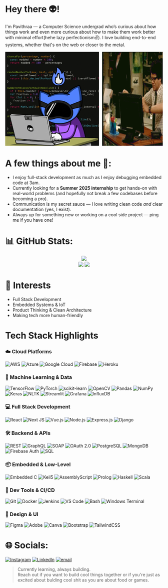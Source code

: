 # Hey there 👽!
I'm Pavithraa — a Computer Science undergrad who’s curious about how things work and even more curious about how to make them work better with minimal effort(hehe lazy perfectionism✌️). I love building end-to-end systems, whether that's on the web or closer to the metal.

<div style="display: flex; overflow-x: auto; gap: 10px;">
  <img src="gif.gif" alt="GIF 1" width="300px"/>
  <img src="gif2.gif" alt="GIF 2" width="300px"/>
  <img src="gif3.gif" alt="GIF 3" width="300px"/>
  <img src="gif4.gif" alt="GIF 2" width="300px"/>
  <img src="gif1.gif" alt="GIF 3" width="300px"/>
</div>

# A few things about me 🤖:
- I enjoy full-stack development as much as I enjoy debugging embedded code at 3am.  
- Currently looking for a **Summer 2025 internship** to get hands-on with real-world problems (and hopefully not break a few codebases before becoming a pro).  
- Communication is my secret sauce — I love writing clean code *and* clear documentation (yes, I exist).  
- Always up for something new or working on a cool side project — ping me if you have one!

# 📊 GitHub Stats:
<div align="center">
  <img src="https://github-readme-streak-stats.herokuapp.com/?user=Pavithraa77&theme=dark&hide_border=true">
</div>
<div align="center">
  <img src="https://github-readme-stats.vercel.app/api?username=Pavithraa77&theme=dark&show_icons=true&hide_border=true&count_private=true" height="150">
  <img src="https://github-readme-stats.vercel.app/api/top-langs/?username=Pavithraa77&theme=dark&show_icons=true&hide_border=true&layout=compact" height="150">
</div>

# 👾 Interests 
- Full Stack Development  
- Embedded Systems & IoT  
- Product Thinking & Clean Architecture  
- Making tech more human-friendly

# Tech Stack Highlights

### ☁️ Cloud Platforms  
![AWS](https://img.shields.io/badge/AWS-%23FF9900.svg?style=for-the-badge&logo=amazon-aws&logoColor=white)  ![Azure](https://img.shields.io/badge/azure-%230072C6.svg?style=for-the-badge&logo=microsoftazure&logoColor=white)  ![Google Cloud](https://img.shields.io/badge/GoogleCloud-%234285F4.svg?style=for-the-badge&logo=google-cloud&logoColor=white)  ![Firebase](https://img.shields.io/badge/firebase-ffca28?style=for-the-badge&logo=firebase&logoColor=black)  ![Heroku](https://img.shields.io/badge/heroku-%23430098.svg?style=for-the-badge&logo=heroku&logoColor=white)


### 🧠 Machine Learning & Data  
![TensorFlow](https://img.shields.io/badge/TensorFlow-FF6F00?style=for-the-badge&logo=TensorFlow&logoColor=white)  ![PyTorch](https://img.shields.io/badge/PyTorch-%23EE4C2C.svg?style=for-the-badge&logo=PyTorch&logoColor=white)  ![scikit-learn](https://img.shields.io/badge/scikitlearn-F7931E.svg?style=for-the-badge&logo=scikit-learn&logoColor=white)  ![OpenCV](https://img.shields.io/badge/opencv-%23white.svg?style=for-the-badge&logo=opencv&logoColor=white)  ![Pandas](https://img.shields.io/badge/pandas-%23150458.svg?style=for-the-badge&logo=pandas&logoColor=white)  ![NumPy](https://img.shields.io/badge/numpy-%23013243.svg?style=for-the-badge&logo=numpy&logoColor=white)  ![Keras](https://img.shields.io/badge/Keras-%23D00000.svg?style=for-the-badge&logo=Keras&logoColor=white)  ![NLTK](https://img.shields.io/badge/NLTK-%23edbb00.svg?style=for-the-badge&logo=nltk&logoColor=black)  ![Streamlit](https://img.shields.io/badge/Streamlit-%23FE4B4B.svg?style=for-the-badge&logo=streamlit&logoColor=white)  ![Grafana](https://img.shields.io/badge/Grafana-F46800.svg?style=for-the-badge&logo=grafana&logoColor=white)  ![InfluxDB](https://img.shields.io/badge/InfluxDB-22ADF6.svg?style=for-the-badge&logo=influxdb&logoColor=white)


### 💻 Full Stack Development  
![React](https://img.shields.io/badge/react-%2320232a.svg?style=for-the-badge&logo=react&logoColor=%2361DAFB)  ![Next JS](https://img.shields.io/badge/Next-black?style=for-the-badge&logo=next.js&logoColor=white)  ![Vue.js](https://img.shields.io/badge/vue.js-%2335495e.svg?style=for-the-badge&logo=vuedotjs&logoColor=%234FC08D)  ![Node.js](https://img.shields.io/badge/node.js-6DA55F?style=for-the-badge&logo=node.js&logoColor=white)  ![Express.js](https://img.shields.io/badge/express.js-%23404d59.svg?style=for-the-badge&logo=express&logoColor=%2361DAFB)  ![Django](https://img.shields.io/badge/django-%23092E20.svg?style=for-the-badge&logo=django&logoColor=white)


### 🛠️ Backend & APIs  
![REST](https://img.shields.io/badge/REST-005571?style=for-the-badge&logo=rest&logoColor=white)  ![GraphQL](https://img.shields.io/badge/GraphQL-E10098?style=for-the-badge&logo=graphql&logoColor=white)  ![SOAP](https://img.shields.io/badge/SOAP-3B3B98.svg?style=for-the-badge)  ![OAuth 2.0](https://img.shields.io/badge/OAuth%202.0-2C7BB6?style=for-the-badge&logo=oauth&logoColor=white)  ![PostgreSQL](https://img.shields.io/badge/PostgreSQL-%23316192.svg?style=for-the-badge&logo=postgresql&logoColor=white)  ![MongoDB](https://img.shields.io/badge/MongoDB-%234ea94b.svg?style=for-the-badge&logo=mongodb&logoColor=white)  ![Firebase Auth](https://img.shields.io/badge/Firebase%20Auth-FFA611?style=for-the-badge&logo=firebase&logoColor=white)  ![SQL](https://img.shields.io/badge/SQL-003B57?style=for-the-badge&logo=sqlite&logoColor=white)


### 📦 Embedded & Low-Level  
![Embedded C](https://img.shields.io/badge/Embedded%20C-%2300599C.svg?style=for-the-badge&logo=c&logoColor=white)  ![Keil5](https://img.shields.io/badge/Keil5-0078D7?style=for-the-badge&logo=arm&logoColor=white)  ![AssemblyScript](https://img.shields.io/badge/AssemblyScript-%23000000.svg?style=for-the-badge&logo=assemblyscript&logoColor=white)  ![Prolog](https://img.shields.io/badge/Prolog-B22222?style=for-the-badge)  ![Haskell](https://img.shields.io/badge/Haskell-5e5086?style=for-the-badge&logo=haskell&logoColor=white)  ![Scala](https://img.shields.io/badge/Scala-%23DC322F.svg?style=for-the-badge&logo=scala&logoColor=white)


### 🔧 Dev Tools & CI/CD  
![Git](https://img.shields.io/badge/git-%23F05033.svg?style=for-the-badge&logo=git&logoColor=white)  ![Docker](https://img.shields.io/badge/Docker-%230db7ed.svg?style=for-the-badge&logo=docker&logoColor=white)  ![Jenkins](https://img.shields.io/badge/jenkins-%232C5263.svg?style=for-the-badge&logo=jenkins&logoColor=white)  ![VS Code](https://img.shields.io/badge/VS%20Code-007ACC?style=for-the-badge&logo=visual%20studio%20code&logoColor=white)  ![Bash](https://img.shields.io/badge/bash-%23121011.svg?style=for-the-badge&logo=gnu-bash&logoColor=white)  ![Windows Terminal](https://img.shields.io/badge/Windows%20Terminal-%234D4D4D.svg?style=for-the-badge&logo=windows-terminal&logoColor=white)


### 🎨 Design & UI  
![Figma](https://img.shields.io/badge/figma-%23F24E1E.svg?style=for-the-badge&logo=figma&logoColor=white)  ![Adobe](https://img.shields.io/badge/adobe-%23FF0000.svg?style=for-the-badge&logo=adobe&logoColor=white)  ![Canva](https://img.shields.io/badge/Canva-%2300C4CC.svg?style=for-the-badge&logo=Canva&logoColor=white)  ![Bootstrap](https://img.shields.io/badge/bootstrap-%238511FA.svg?style=for-the-badge&logo=bootstrap&logoColor=white)  ![TailwindCSS](https://img.shields.io/badge/tailwindcss-%2338B2AC.svg?style=for-the-badge&logo=tailwind-css&logoColor=white)


# 🌐 Socials:
[![Instagram](https://img.shields.io/badge/Instagram-%23E4405F.svg?logo=Instagram&logoColor=white)](https://instagram.com/pavithraa.7) [![LinkedIn](https://img.shields.io/badge/LinkedIn-%230077B5.svg?logo=linkedin&logoColor=white)](https://linkedin.com/in/https://www.linkedin.com/in/pavithraasasseendran/) [![email](https://img.shields.io/badge/Email-D14836?logo=gmail&logoColor=white)](mailto:pavithraasasee@gmail.com) 


> Currently learning, always building.  
> Reach out if you want to build cool things together or if you're just as excited about bulding cool shit as you are about food or games.





